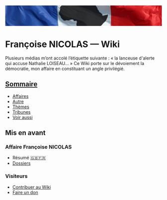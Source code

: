 ![image-mise-en-avant](_aux/francafrique.png)

# Françoise NICOLAS — Wiki

Plusieurs médias m’ont accolé l’étiquette suivante : « la lanceuse d'alerte qui accuse Nathalie LOISEAU... » Ce Wiki porte sur le dévoiement la démocratie, mon affaire en constituant un angle privilégié.

## [Sommaire](./pages/README.md)
* [Affaires](./pages/affaires.md)
* [Autre](./pages/autre.md)
* [Thèmes](./pages/themes.md)
* [Tribunes](./pages/tribunes.md)
* [Voir aussi](./pages/voiraussi.md)

## Mis en avant
### Affaire Françoise NICOLAS
* Résumé [🇬🇧](./pages/en.md)[🇫🇷](./pages/fr.md)
* [Dossiers](./pages/fn.md)
### Visiteurs
* [Contribuer au Wiki](./pages/contrib.md)
* [Faire un don](./pages/don.md)

